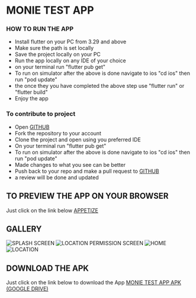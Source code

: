 # MONIE TEST APP

### HOW TO RUN THE APP

* Install flutter on your PC from 3.29 and above
* Make sure the path is set locally
* Save the project locally on your PC
* Run the app locally on any IDE of your choice
* on your terminal run "flutter pub get"
* To run on simulator after the above is done navigate to ios "cd ios" then run "pod update"
* the once they you have completed the above step use "flutter run" or "flutter build"
* Enjoy the app

### To contribute to project

* Open [GITHUB](https://github.com/andymaking/monie_point_test)
* Fork the repository to your account
* Clone the project and open using you preferred IDE
* On your terminal run "flutter pub get"
* To run on simulator after the above is done navigate to ios "cd ios" then run "pod update"
* Made changes to what you see can be better
* Push back to your repo and make a pull request to [GITHUB](https://github.com/andymaking/monie_point_test)
* a review will be done and updated


## TO PREVIEW THE APP ON YOUR BROWSER
Just click on the link below
[APPETIZE](https://appetize.io/embed/b_u4vh5szqfmqepfkvj7s6cman4u)

## GALLERY

![SPLASH SCREEN](https://github.com/andymaking/monie_point_test/blob/main/assets/png/shot0.png)
![LOCATION PERMISSION SCREEN](https://github.com/andymaking/monie_point_test/blob/main/assets/png/shot1.png)
![HOME](https://github.com/andymaking/monie_point_test/blob/main/assets/png/shot2.png)
![LOCATION](https://github.com/andymaking/monie_point_test/blob/main/assets/png/shot3.png)

## DOWNLOAD THE APK
Just click on the link below to download the App
[MONIE TEST APP APK (GOOGLE DRIVE)](https://drive.google.com/file/d/1nMenExI5zim45Qda9y9iVH3Z8mtqZrZL/view?usp=sharing)
